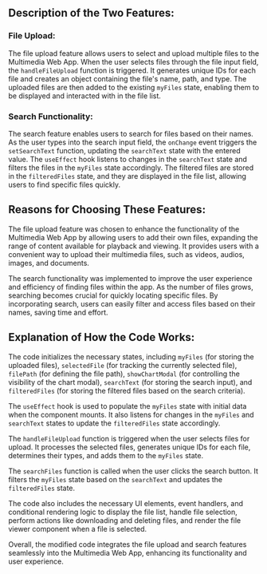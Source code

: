 ## Description of the Two Features:

### File Upload:
The file upload feature allows users to select and upload multiple files to the Multimedia Web App. When the user selects files through the file input field, the `handleFileUpload` function is triggered. It generates unique IDs for each file and creates an object containing the file's name, path, and type. The uploaded files are then added to the existing `myFiles` state, enabling them to be displayed and interacted with in the file list.

### Search Functionality:
The search feature enables users to search for files based on their names. As the user types into the search input field, the `onChange` event triggers the `setSearchText` function, updating the `searchText` state with the entered value. The `useEffect` hook listens to changes in the `searchText` state and filters the files in the `myFiles` state accordingly. The filtered files are stored in the `filteredFiles` state, and they are displayed in the file list, allowing users to find specific files quickly.

## Reasons for Choosing These Features:
The file upload feature was chosen to enhance the functionality of the Multimedia Web App by allowing users to add their own files, expanding the range of content available for playback and viewing. It provides users with a convenient way to upload their multimedia files, such as videos, audios, images, and documents.

The search functionality was implemented to improve the user experience and efficiency of finding files within the app. As the number of files grows, searching becomes crucial for quickly locating specific files. By incorporating search, users can easily filter and access files based on their names, saving time and effort.

## Explanation of How the Code Works:
The code initializes the necessary states, including `myFiles` (for storing the uploaded files), `selectedFile` (for tracking the currently selected file), `filePath` (for defining the file path), `showChartModal` (for controlling the visibility of the chart modal), `searchText` (for storing the search input), and `filteredFiles` (for storing the filtered files based on the search criteria).

The `useEffect` hook is used to populate the `myFiles` state with initial data when the component mounts. It also listens for changes in the `myFiles` and `searchText` states to update the `filteredFiles` state accordingly.

The `handleFileUpload` function is triggered when the user selects files for upload. It processes the selected files, generates unique IDs for each file, determines their types, and adds them to the `myFiles` state.

The `searchFiles` function is called when the user clicks the search button. It filters the `myFiles` state based on the `searchText` and updates the `filteredFiles` state.

The code also includes the necessary UI elements, event handlers, and conditional rendering logic to display the file list, handle file selection, perform actions like downloading and deleting files, and render the file viewer component when a file is selected.

Overall, the modified code integrates the file upload and search features seamlessly into the Multimedia Web App, enhancing its functionality and user experience.
